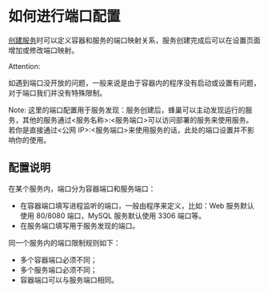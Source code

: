 # 如何进行端口配置

[创建服务](http://support.c.163.com/wiki/md.html#!计算服务/容器服务/使用指南/创建无状态服务.md)时可以定义容器和服务的端口映射关系，服务创建完成后可以在设置页面增加或修改端口映射。

<span>Attention:</span><div class="alertContent">如遇到端口没开放的问题，一般来说是由于容器内的程序没有启动或设置有问题，对于端口我们并没有特殊限制。</div>

<span>Note:</span>
这里的端口配置用于服务发现：服务创建后，蜂巢可以主动发现运行的服务，其他的服务通过<服务名称>:<服务端口>可以访问部署的服务来使用服务。
若你是直接通过<公网 IP>:<服务端口>来使用服务的话，此处的端口设置并不影响你的使用。

## 配置说明
在某个服务内，端口分为容器端口和服务端口：

* 在容器端口填写进程监听的端口，一般由程序来定义，比如：Web 服务默认使用 80/8080 端口，MySQL 服务默认使用 3306 端口等。
* 在服务端口填写用于服务发现的端口。

同一个服务内的端口限制规则如下：

* 多个容器端口必须不同；
* 多个服务端口必须不同；
* 容器端口可以与服务端口相同。